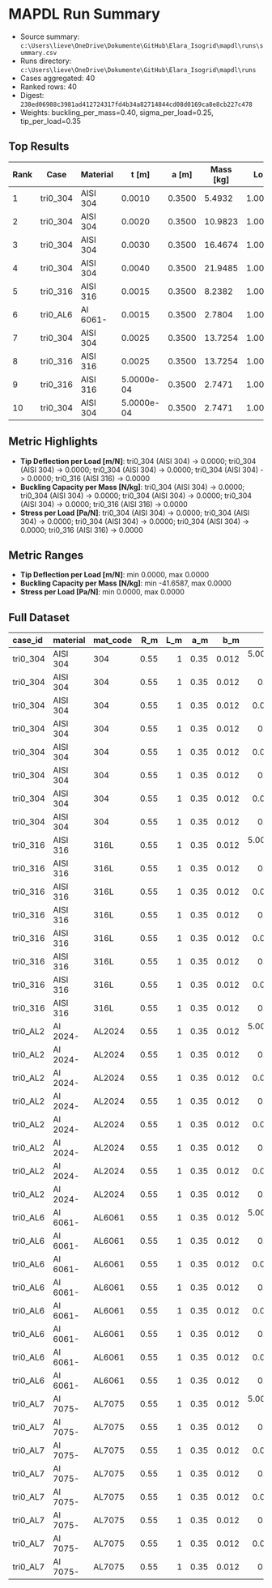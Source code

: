 # MAPDL Run Summary

- Source summary: `c:\Users\lieve\OneDrive\Dokumente\GitHub\Elara_Isogrid\mapdl\runs\summary.csv`
- Runs directory: `c:\Users\lieve\OneDrive\Dokumente\GitHub\Elara_Isogrid\mapdl\runs`
- Cases aggregated: 40
- Ranked rows: 40
- Digest: `238ed06988c3981ad412724317fd4b34a82714844cd08d0169ca8e8cb227c478`
- Weights: buckling_per_mass=0.40, sigma_per_load=0.25, tip_per_load=0.35

## Top Results

| Rank | Case     | Material |      t [m] |  a [m] | Mass [kg] |   Load [N] | Buckling/Mass | Tip/Load | Sigma/Load |  Score |
| ---- | -------- | -------- | ---------- | ------ | --------- | ---------- | ------------- | -------- | ---------- | ------ |
|    1 | tri0_304 | AISI 304 |     0.0010 | 0.3500 |    5.4932 | 1.0000e+04 |        0.0000 |   0.0000 |     0.0000 | 1.0000 |
|    2 | tri0_304 | AISI 304 |     0.0020 | 0.3500 |   10.9823 | 1.0000e+04 |        0.0000 |   0.0000 |     0.0000 | 1.0000 |
|    3 | tri0_304 | AISI 304 |     0.0030 | 0.3500 |   16.4674 | 1.0000e+04 |        0.0000 |   0.0000 |     0.0000 | 1.0000 |
|    4 | tri0_304 | AISI 304 |     0.0040 | 0.3500 |   21.9485 | 1.0000e+04 |        0.0000 |   0.0000 |     0.0000 | 1.0000 |
|    5 | tri0_316 | AISI 316 |     0.0015 | 0.3500 |    8.2382 | 1.0000e+04 |        0.0000 |   0.0000 |     0.0000 | 1.0000 |
|    6 | tri0_AL6 | Al 6061- |     0.0015 | 0.3500 |    2.7804 | 1.0000e+04 |        0.0000 |   0.0000 |     0.0000 | 1.0000 |
|    7 | tri0_304 | AISI 304 |     0.0025 | 0.3500 |   13.7254 | 1.0000e+04 |       -2.1684 |   0.0000 |     0.0000 | 0.9792 |
|    8 | tri0_316 | AISI 316 |     0.0025 | 0.3500 |   13.7254 | 1.0000e+04 |       -2.1684 |   0.0000 |     0.0000 | 0.9792 |
|    9 | tri0_316 | AISI 316 | 5.0000e-04 | 0.3500 |    2.7471 | 1.0000e+04 |       -2.1775 |   0.0000 |     0.0000 | 0.9791 |
|   10 | tri0_304 | AISI 304 | 5.0000e-04 | 0.3500 |    2.7471 | 1.0000e+04 |       -2.1775 |   0.0000 |     0.0000 | 0.9791 |

## Metric Highlights

- **Tip Deflection per Load [m/N]**: tri0_304 (AISI 304) -> 0.0000; tri0_304 (AISI 304) -> 0.0000; tri0_304 (AISI 304) -> 0.0000; tri0_304 (AISI 304) -> 0.0000; tri0_316 (AISI 316) -> 0.0000
- **Buckling Capacity per Mass [N/kg]**: tri0_304 (AISI 304) -> 0.0000; tri0_304 (AISI 304) -> 0.0000; tri0_304 (AISI 304) -> 0.0000; tri0_304 (AISI 304) -> 0.0000; tri0_316 (AISI 316) -> 0.0000
- **Stress per Load [Pa/N]**: tri0_304 (AISI 304) -> 0.0000; tri0_304 (AISI 304) -> 0.0000; tri0_304 (AISI 304) -> 0.0000; tri0_304 (AISI 304) -> 0.0000; tri0_316 (AISI 316) -> 0.0000

## Metric Ranges

- **Tip Deflection per Load [m/N]**: min 0.0000, max 0.0000
- **Buckling Capacity per Mass [N/kg]**: min -41.6587, max 0.0000
- **Stress per Load [Pa/N]**: min 0.0000, max 0.0000

## Full Dataset

| case_id  | material | mat_code |  R_m | L_m |  a_m |   b_m |       t_m |  n_theta | tip_defl_m | buckling_factor | sigma_max_pa | axial_load_face_N | face_pressure_pa | load_pair_total_N | buckling_face_N | buckling_pair_N | total_mass_kg | buckling_per_mass | result_status |
| :------- | :------- | :------- | ---: | --: | ---: | ----: | --------: | -------: | ---------: | --------------: | -----------: | ----------------: | ---------------: | ----------------: | --------------: | --------------: | ------------: | ----------------: | :------------ |
| tri0_304 | AISI 304 | 304      | 0.55 |   1 | 0.35 | 0.012 | 5.000e-04 | ******** |          0 |      -5.982e-04 |            0 |         1.000e+04 |        5.790e+06 |         1.000e+04 |         -5.9818 |         -5.9818 |        2.7471 |           -2.1775 | error         |
| tri0_304 | AISI 304 | 304      | 0.55 |   1 | 0.35 | 0.012 |     0.001 | ******** |          0 |               0 |            0 |         1.000e+04 |        2.896e+06 |         1.000e+04 |               0 |               0 |        5.4932 |                 0 | zero_output   |
| tri0_304 | AISI 304 | 304      | 0.55 |   1 | 0.35 | 0.012 |    0.0015 | ******** |          0 |       -0.005787 |            0 |         1.000e+04 |        1.932e+06 |         1.000e+04 |        -57.8736 |        -57.8736 |        8.2382 |            -7.025 | error         |
| tri0_304 | AISI 304 | 304      | 0.55 |   1 | 0.35 | 0.012 |     0.002 | ******** |          0 |               0 |            0 |         1.000e+04 |        1.449e+06 |         1.000e+04 |               0 |               0 |       10.9823 |                 0 | zero_output   |
| tri0_304 | AISI 304 | 304      | 0.55 |   1 | 0.35 | 0.012 |    0.0025 | ******** |          0 |       -0.002976 |            0 |         1.000e+04 |        1.160e+06 |         1.000e+04 |        -29.7623 |        -29.7623 |       13.7254 |           -2.1684 | error         |
| tri0_304 | AISI 304 | 304      | 0.55 |   1 | 0.35 | 0.012 |     0.003 | ******** |          0 |               0 |            0 |         1.000e+04 |        9.672e+05 |         1.000e+04 |               0 |               0 |       16.4674 |                 0 | zero_output   |
| tri0_304 | AISI 304 | 304      | 0.55 |   1 | 0.35 | 0.012 |    0.0035 | ******** |          0 |        -0.07352 |            0 |         1.000e+04 |        8.294e+05 |         1.000e+04 |       -735.1726 |       -735.1726 |       19.2085 |          -38.2733 | error         |
| tri0_304 | AISI 304 | 304      | 0.55 |   1 | 0.35 | 0.012 |     0.004 | ******** |          0 |               0 |            0 |         1.000e+04 |        7.261e+05 |         1.000e+04 |               0 |               0 |       21.9485 |                 0 | zero_output   |
| tri0_316 | AISI 316 | 316L     | 0.55 |   1 | 0.35 | 0.012 | 5.000e-04 | ******** |          0 |      -5.982e-04 |            0 |         1.000e+04 |        5.790e+06 |         1.000e+04 |         -5.9818 |         -5.9818 |        2.7471 |           -2.1775 | error         |
| tri0_316 | AISI 316 | 316L     | 0.55 |   1 | 0.35 | 0.012 |     0.001 | ******** |          0 |       -0.004785 |            0 |         1.000e+04 |        2.896e+06 |         1.000e+04 |        -47.8535 |        -47.8535 |        5.4932 |           -8.7115 | error         |
| tri0_316 | AISI 316 | 316L     | 0.55 |   1 | 0.35 | 0.012 |    0.0015 | ******** |          0 |               0 |            0 |         1.000e+04 |        1.932e+06 |         1.000e+04 |               0 |               0 |        8.2382 |                 0 | zero_output   |
| tri0_316 | AISI 316 | 316L     | 0.55 |   1 | 0.35 | 0.012 |     0.002 | ******** |          0 |        -0.01372 |            0 |         1.000e+04 |        1.449e+06 |         1.000e+04 |       -137.1812 |       -137.1812 |       10.9823 |          -12.4911 | error         |
| tri0_316 | AISI 316 | 316L     | 0.55 |   1 | 0.35 | 0.012 |    0.0025 | ******** |          0 |       -0.002976 |            0 |         1.000e+04 |        1.160e+06 |         1.000e+04 |        -29.7624 |        -29.7624 |       13.7254 |           -2.1684 | error         |
| tri0_316 | AISI 316 | 316L     | 0.55 |   1 | 0.35 | 0.012 |     0.003 | ******** |          0 |         -0.0463 |            0 |         1.000e+04 |        9.672e+05 |         1.000e+04 |       -462.9741 |       -462.9741 |       16.4674 |          -28.1145 | error         |
| tri0_316 | AISI 316 | 316L     | 0.55 |   1 | 0.35 | 0.012 |    0.0035 | ******** |          0 |        -0.07352 |            0 |         1.000e+04 |        8.294e+05 |         1.000e+04 |       -735.1722 |       -735.1722 |       19.2085 |          -38.2733 | error         |
| tri0_316 | AISI 316 | 316L     | 0.55 |   1 | 0.35 | 0.012 |     0.004 | ******** |          0 |        -0.01219 |            0 |         1.000e+04 |        7.261e+05 |         1.000e+04 |       -121.9081 |       -121.9081 |       21.9485 |           -5.5543 | error         |
| tri0_AL2 | Al 2024- | AL2024   | 0.55 |   1 | 0.35 | 0.012 | 5.000e-04 | ******** |          0 |      -2.263e-04 |            0 |         1.000e+04 |        5.790e+06 |         1.000e+04 |         -2.2625 |         -2.2625 |        0.9546 |           -2.3701 | error         |
| tri0_AL2 | Al 2024- | AL2024   | 0.55 |   1 | 0.35 | 0.012 |     0.001 | ******** |          0 |        -0.00181 |            0 |         1.000e+04 |        2.896e+06 |         1.000e+04 |           -18.1 |           -18.1 |        1.9089 |            -9.482 | error         |
| tri0_AL2 | Al 2024- | AL2024   | 0.55 |   1 | 0.35 | 0.012 |    0.0015 | ******** |          0 |       -0.002189 |            0 |         1.000e+04 |        1.932e+06 |         1.000e+04 |        -21.8896 |        -21.8896 |        2.8628 |           -7.6462 | error         |
| tri0_AL2 | Al 2024- | AL2024   | 0.55 |   1 | 0.35 | 0.012 |     0.002 | ******** |          0 |       -0.005189 |            0 |         1.000e+04 |        1.449e+06 |         1.000e+04 |        -51.8872 |        -51.8872 |        3.8164 |           -13.596 | error         |
| tri0_AL2 | Al 2024- | AL2024   | 0.55 |   1 | 0.35 | 0.012 |    0.0025 | ******** |          0 |       -0.001126 |            0 |         1.000e+04 |        1.160e+06 |         1.000e+04 |        -11.2574 |        -11.2574 |        4.7696 |           -2.3602 | error         |
| tri0_AL2 | Al 2024- | AL2024   | 0.55 |   1 | 0.35 | 0.012 |     0.003 | ******** |          0 |        -0.01751 |            0 |         1.000e+04 |        9.672e+05 |         1.000e+04 |       -175.1144 |       -175.1144 |        5.7224 |          -30.6014 | error         |
| tri0_AL2 | Al 2024- | AL2024   | 0.55 |   1 | 0.35 | 0.012 |    0.0035 | ******** |          0 |        -0.02781 |            0 |         1.000e+04 |        8.294e+05 |         1.000e+04 |       -278.0698 |       -278.0698 |        6.6749 |          -41.6587 | error         |
| tri0_AL2 | Al 2024- | AL2024   | 0.55 |   1 | 0.35 | 0.012 |     0.004 | ******** |          0 |       -0.004611 |            0 |         1.000e+04 |        7.261e+05 |         1.000e+04 |        -46.1103 |        -46.1103 |        7.6271 |           -6.0456 | error         |
| tri0_AL6 | Al 6061- | AL6061   | 0.55 |   1 | 0.35 | 0.012 | 5.000e-04 | ******** |          0 |      -2.139e-04 |            0 |         1.000e+04 |        5.790e+06 |         1.000e+04 |         -2.1386 |         -2.1386 |        0.9271 |           -2.3066 | error         |
| tri0_AL6 | Al 6061- | AL6061   | 0.55 |   1 | 0.35 | 0.012 |     0.001 | ******** |          0 |       -0.001711 |            0 |         1.000e+04 |        2.896e+06 |         1.000e+04 |        -17.1082 |        -17.1082 |        1.8539 |            -9.228 | error         |
| tri0_AL6 | Al 6061- | AL6061   | 0.55 |   1 | 0.35 | 0.012 |    0.0015 | ******** |          0 |               0 |            0 |         1.000e+04 |        1.932e+06 |         1.000e+04 |               0 |               0 |        2.7804 |                 0 | zero_output   |
| tri0_AL6 | Al 6061- | AL6061   | 0.55 |   1 | 0.35 | 0.012 |     0.002 | ******** |          0 |       -0.004904 |            0 |         1.000e+04 |        1.449e+06 |         1.000e+04 |        -49.0441 |        -49.0441 |        3.7065 |          -13.2318 | error         |
| tri0_AL6 | Al 6061- | AL6061   | 0.55 |   1 | 0.35 | 0.012 |    0.0025 | ******** |          0 |       -0.001064 |            0 |         1.000e+04 |        1.160e+06 |         1.000e+04 |        -10.6405 |        -10.6405 |        4.6323 |            -2.297 | error         |
| tri0_AL6 | Al 6061- | AL6061   | 0.55 |   1 | 0.35 | 0.012 |     0.003 | ******** |          0 |        -0.01655 |            0 |         1.000e+04 |        9.672e+05 |         1.000e+04 |        -165.519 |        -165.519 |        5.5578 |          -29.7816 | error         |
| tri0_AL6 | Al 6061- | AL6061   | 0.55 |   1 | 0.35 | 0.012 |    0.0035 | ******** |          0 |        -0.02628 |            0 |         1.000e+04 |        8.294e+05 |         1.000e+04 |       -262.8331 |       -262.8331 |        6.4829 |          -40.5427 | error         |
| tri0_AL6 | Al 6061- | AL6061   | 0.55 |   1 | 0.35 | 0.012 |     0.004 | ******** |          0 |       -0.004358 |            0 |         1.000e+04 |        7.261e+05 |         1.000e+04 |        -43.5837 |        -43.5837 |        7.4076 |           -5.8836 | error         |
| tri0_AL7 | Al 7075- | AL7075   | 0.55 |   1 | 0.35 | 0.012 | 5.000e-04 | ******** |          0 |      -2.232e-04 |            0 |         1.000e+04 |        5.790e+06 |         1.000e+04 |         -2.2315 |         -2.2315 |        0.9649 |           -2.3127 | error         |
| tri0_AL7 | Al 7075- | AL7075   | 0.55 |   1 | 0.35 | 0.012 |     0.001 | ******** |          0 |       -0.001785 |            0 |         1.000e+04 |        2.896e+06 |         1.000e+04 |        -17.8521 |        -17.8521 |        1.9295 |           -9.2523 | error         |
| tri0_AL7 | Al 7075- | AL7075   | 0.55 |   1 | 0.35 | 0.012 |    0.0015 | ******** |          0 |       -0.002159 |            0 |         1.000e+04 |        1.932e+06 |         1.000e+04 |        -21.5897 |        -21.5897 |        2.8937 |            -7.461 | error         |
| tri0_AL7 | Al 7075- | AL7075   | 0.55 |   1 | 0.35 | 0.012 |     0.002 | ******** |          0 |       -0.005118 |            0 |         1.000e+04 |        1.449e+06 |         1.000e+04 |        -51.1764 |        -51.1764 |        3.8575 |          -13.2666 | error         |
| tri0_AL7 | Al 7075- | AL7075   | 0.55 |   1 | 0.35 | 0.012 |    0.0025 | ******** |          0 |        -0.00111 |            0 |         1.000e+04 |        1.160e+06 |         1.000e+04 |        -11.1031 |        -11.1031 |         4.821 |           -2.3031 | error         |
| tri0_AL7 | Al 7075- | AL7075   | 0.55 |   1 | 0.35 | 0.012 |     0.003 | ******** |          0 |        -0.01727 |            0 |         1.000e+04 |        9.672e+05 |         1.000e+04 |       -172.7155 |       -172.7155 |        5.7842 |            -29.86 | error         |
| tri0_AL7 | Al 7075- | AL7075   | 0.55 |   1 | 0.35 | 0.012 |    0.0035 | ******** |          0 |        -0.02743 |            0 |         1.000e+04 |        8.294e+05 |         1.000e+04 |       -274.2607 |       -274.2607 |         6.747 |          -40.6494 | error         |
| tri0_AL7 | Al 7075- | AL7075   | 0.55 |   1 | 0.35 | 0.012 |     0.004 | ******** |          0 |       -0.004548 |            0 |         1.000e+04 |        7.261e+05 |         1.000e+04 |        -45.4787 |        -45.4787 |        7.7094 |           -5.8991 | error         |
